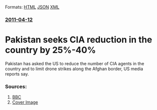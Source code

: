 
Formats: [HTML](/news/2011/04/12/pakistan-seeks-cia-reduction-in-the-country-by-25-40.html)  [JSON](/news/2011/04/12/pakistan-seeks-cia-reduction-in-the-country-by-25-40.json)  [XML](/news/2011/04/12/pakistan-seeks-cia-reduction-in-the-country-by-25-40.xml)  

### [2011-04-12](/news/2011/04/12/index.md)

##### 
# Pakistan seeks CIA reduction in the country by 25%-40% 

Pakistan has asked the US to reduce the number of CIA agents in the country and to limit drone strikes along the Afghan border, US media reports say.


### Sources:

1. [BBC](http://www.bbc.co.uk/news/world-south-asia-13046012)
1. [Cover Image](http://www.bbc.co.uk/news/special/2015/newsspec_10857/bbc_news_logo.png?cb=1)
